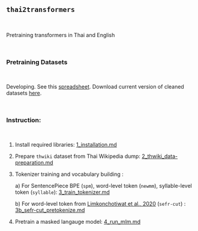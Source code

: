 ## `thai2transformers`

<br>

Pretraining transformers in Thai and English

<br>

### Pretraining Datasets

<br>

Developing. See this [spreadsheet](https://docs.google.com/spreadsheets/d/1lQ06FT2RvBE8twKzvXeSe4w5CHnU29f8ZWMUcJdmRks/edit?usp=sharing). Download current version of cleaned datasets [here](https://drive.google.com/file/d/1oF7_COZJqGdIaDGMNI1rKdDCOEzVoZHq/view?usp=sharing).

<br>

### Instruction:
 
<br>

1. Install required libraries: [1_installation.md](./docs/1_installation.md)  
2. Prepare `thwiki` dataset from Thai Wikipedia dump: [2_thwiki_data-preparation.md](./docs/2_thwiki_data-preparation.md)  


3. Tokenizer training and vocabulary building : 
    
    a) For SentencePiece BPE (`spm`), word-level token (`newmm`),  syllable-level token (`syllable`): [3_train_tokenizer.md](./docs/3_train_tokenizer.md)  
    
    b) For word-level token from [Limkonchotiwat et al., 2020](https://github.com/mrpeerat/SEFR_CUT) (`sefr-cut`) : [3b_sefr-cut_pretokenize.md](./docs/2b_sefr-cut_pretokenize.md)  

4. Pretrain a masked langauge model: [4_run_mlm.md](./docs/3_run_mlm.md)  


